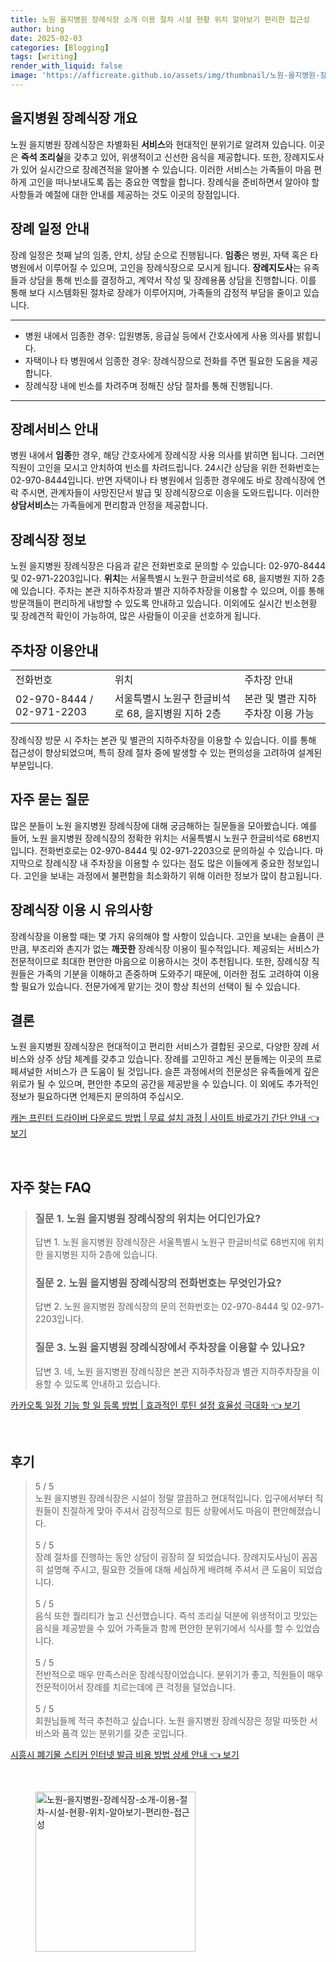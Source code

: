 ```yaml
---
title: 노원 을지병원 장례식장 소개 이용 절차 시설 현황 위치 알아보기 편리한 접근성
author: bing
date: 2025-02-03
categories: [Blogging]
tags: [writing]
render_with_liquid: false
image: 'https://afficreate.github.io/assets/img/thumbnail/노원-을지병원-장례식장-소개-이용-절차-시설-현황-위치-알아보기-편리한-접근성.webp'
---
```



<h2 id='을지병원 장례식장 개요'>을지병원 장례식장 개요</h2>

<p>노원 을지병원 장례식장은 차별화된 <b>서비스</b>와 현대적인 분위기로 알려져 있습니다. 이곳은 <b>즉석 조리실</b>을 갖추고 있어, 위생적이고 신선한 음식을 제공합니다. 또한, 장례지도사가 있어 실시간으로 장례견적을 알아볼 수 있습니다. 이러한 서비스는 가족들이 마음 편하게 고인을 떠나보내도록 돕는 중요한 역할을 합니다. 장례식을 준비하면서 알아야 할 사항들과 예절에 대한 안내를 제공하는 것도 이곳의 장점입니다.</p>

<h2 id='장례 일정 안내'>장례 일정 안내</h2>

<p>장례 일정은 첫째 날의 임종, 안치, 상담 순으로 진행됩니다. <b>임종</b>은 병원, 자택 혹은 타 병원에서 이루어질 수 있으며, 고인을 장례식장으로 모시게 됩니다. <b>장례지도사</b>는 유족들과 상담을 통해 빈소를 결정하고, 계약서 작성 및 장례용품 상담을 진행합니다. 이를 통해 보다 시스템화된 절차로 장례가 이루어지며, 가족들의 감정적 부담을 줄이고 있습니다.</p>

<hr />

<ul>
    <li>병원 내에서 임종한 경우: 입원병동, 응급실 등에서 간호사에게 사용 의사를 밝힙니다.</li>
    <li>자택이나 타 병원에서 임종한 경우: 장례식장으로 전화를 주면 필요한 도움을 제공합니다.</li>
    <li>장례식장 내에 빈소를 차려주며 정해진 상담 절차를 통해 진행됩니다.</li>
</ul>

<hr />

<h2 id='장례서비스 안내'>장례서비스 안내</h2>

<p>병원 내에서 <b>임종</b>한 경우, 해당 간호사에게 장례식장 사용 의사를 밝히면 됩니다. 그러면 직원이 고인을 모시고 안치하여 빈소를 차려드립니다. 24시간 상담을 위한 전화번호는 02-970-8444입니다. 반면 자택이나 타 병원에서 임종한 경우에도 바로 장례식장에 연락 주시면, 관계자들이 사망진단서 발급 및 장례식장으로 이송을 도와드립니다. 이러한 <b>상담서비스</b>는 가족들에게 편리함과 안정을 제공합니다.</p>

<h2 id='장례식장 정보'>장례식장 정보</h2>

<p>노원 을지병원 장례식장은 다음과 같은 전화번호로 문의할 수 있습니다: 02-970-8444 및 02-971-2203입니다. <b>위치</b>는 서울특별시 노원구 한글비석로 68, 을지병원 지하 2층에 있습니다. 주차는 본관 지하주차장과 별관 지하주차장을 이용할 수 있으며, 이를 통해 방문객들이 편리하게 내방할 수 있도록 안내하고 있습니다. 이외에도 실시간 빈소현황 및 장례견적 확인이 가능하여, 많은 사람들이 이곳을 선호하게 됩니다.</p>

<h2 id='주차장 이용안내'>주차장 이용안내</h2>

<table>
    <tr>
        <td>전화번호</td>
        <td>위치</td>
        <td>주차장 안내</td>
    </tr>
    <tr>
        <td>02-970-8444 / 02-971-2203</td>
        <td>서울특별시 노원구 한글비석로 68, 을지병원 지하 2층</td>
        <td>본관 및 별관 지하주차장 이용 가능</td>
    </tr>
</table>

<p>장례식장 방문 시 주차는 본관 및 별관의 지하주차장을 이용할 수 있습니다. 이를 통해 접근성이 향상되었으며, 특히 장례 절차 중에 발생할 수 있는 편의성을 고려하여 설계된 부분입니다.</p>

<h2 id='자주 묻는 질문'>자주 묻는 질문</h2>

<p>많은 분들이 노원 을지병원 장례식장에 대해 궁금해하는 질문들을 모아봤습니다. 예를 들어, 노원 을지병원 장례식장의 정확한 위치는 서울특별시 노원구 한글비석로 68번지입니다. 전화번호로는 02-970-8444 및 02-971-2203으로 문의하실 수 있습니다. 마지막으로 장례식장 내 주차장을 이용할 수 있다는 점도 많은 이들에게 중요한 정보입니다. 고인을 보내는 과정에서 불편함을 최소화하기 위해 이러한 정보가 많이 참고됩니다.</p>

<h2 id='장례식장 이용 시 유의사항'>장례식장 이용 시 유의사항</h2>

<p>장례식장을 이용할 때는 몇 가지 유의해야 할 사항이 있습니다. 고인을 보내는 슬픔이 큰 만큼, 부조리와 촌지가 없는 <b>깨끗한</b> 장례식장 이용이 필수적입니다. 제공되는 서비스가 전문적이므로 최대한 편안한 마음으로 이용하시는 것이 추천됩니다. 또한, 장례식장 직원들은 가족의 기분을 이해하고 존중하며 도와주기 때문에, 이러한 점도 고려하여 이용할 필요가 있습니다. 전문가에게 맡기는 것이 항상 최선의 선택이 될 수 있습니다.</p>

<h2 id='결론'>결론</h2>

<p>노원 을지병원 장례식장은 현대적이고 편리한 서비스가 결합된 곳으로, 다양한 장례 서비스와 상주 상담 체계를 갖추고 있습니다. 장례를 고민하고 계신 분들께는 이곳의 프로페셔널한 서비스가 큰 도움이 될 것입니다. 슬픈 과정에서의 전문성은 유족들에게 깊은 위로가 될 수 있으며, 편안한 추모의 공간을 제공받을 수 있습니다. 이 외에도 추가적인 정보가 필요하다면 언제든지 문의하여 주십시오.</p>


<p><a class="click-button" title="캐논 프린터 드라이버 다운로드 방법 | 무료 설치 과정 | 사이트 바로가기 간단 안내" href="https://afficreate.github.io/posts/%EC%BA%90%EB%85%BC-%ED%94%84%EB%A6%B0%ED%84%B0-%EB%93%9C%EB%9D%BC%EC%9D%B4%EB%B2%84-%EB%8B%A4%EC%9A%B4%EB%A1%9C%EB%93%9C-%EB%B0%A9%EB%B2%95-%EB%AC%B4%EB%A3%8C-%EC%84%A4%EC%B9%98-%EA%B3%BC%EC%A0%95-%EC%82%AC%EC%9D%B4%ED%8A%B8-%EB%B0%94%EB%A1%9C%EA%B0%80%EA%B8%B0-%EA%B0%84%EB%8B%A8-%EC%95%88%EB%82%B4/" rel="dofollow">캐논 프린터 드라이버 다운로드 방법 | 무료 설치 과정 | 사이트 바로가기 간단 안내 👈 보기</a></p><br>
<h2 id='자주_찾는_FAQ'>자주 찾는 FAQ</h2>
<div itemscope="" itemtype="https://schema.org/FAQPage"> 
<blockquote> 
<div itemscope="" itemprop="mainEntity" itemtype="https://schema.org/Question"> 
<h3 itemprop="name">질문 1. 노원 을지병원 장례식장의 위치는 어디인가요?</h3> 
<div itemscope="" itemprop="acceptedAnswer" itemtype="https://schema.org/Answer"> 
<span itemprop="text"> 
<p>답변 1. 노원 을지병원 장례식장은 서울특별시 노원구 한글비석로 68번지에 위치한 을지병원 지하 2층에 있습니다.</p> 
</span> 
</div> 
</div> 
<div itemscope="" itemprop="mainEntity" itemtype="https://schema.org/Question"> 
<h3 itemprop="name">질문 2. 노원 을지병원 장례식장의 전화번호는 무엇인가요?</h3> 
<div itemscope="" itemprop="acceptedAnswer" itemtype="https://schema.org/Answer"> 
<span itemprop="text"> 
<p>답변 2. 노원 을지병원 장례식장의 문의 전화번호는 02-970-8444 및 02-971-2203입니다.</p> 
</span> 
</div> 
</div> 
<div itemscope="" itemprop="mainEntity" itemtype="https://schema.org/Question"> 
<h3 itemprop="name">질문 3. 노원 을지병원 장례식장에서 주차장을 이용할 수 있나요?</h3> 
<div itemscope="" itemprop="acceptedAnswer" itemtype="https://schema.org/Answer"> 
<span itemprop="text"> 
<p>답변 3. 네, 노원 을지병원 장례식장은 본관 지하주차장과 별관 지하주차장을 이용할 수 있도록 안내하고 있습니다.</p> 
</span> 
</div> 
</div> 
</blockquote> 
</div>
<p><a class="click-button" title="카카오톡 일정 기능 할 일 등록 방법 | 효과적인 루틴 설정 효율성 극대화" href="https://afficreate.github.io/posts/%EC%B9%B4%EC%B9%B4%EC%98%A4%ED%86%A1-%EC%9D%BC%EC%A0%95-%EA%B8%B0%EB%8A%A5-%ED%95%A0-%EC%9D%BC-%EB%93%B1%EB%A1%9D-%EB%B0%A9%EB%B2%95-%ED%9A%A8%EA%B3%BC%EC%A0%81%EC%9D%B8-%EB%A3%A8%ED%8B%B4-%EC%84%A4%EC%A0%95-%ED%9A%A8%EC%9C%A8%EC%84%B1-%EA%B7%B9%EB%8C%80%ED%99%94/" rel="dofollow">카카오톡 일정 기능 할 일 등록 방법 | 효과적인 루틴 설정 효율성 극대화 👈 보기</a></p><br>
<h2 id='후기'>후기</h2>
<div itemscope itemtype="https://schema.org/Product">
  <blockquote>
  <div itemprop="review" itemscope itemtype="https://schema.org/Review">
      <div itemprop="reviewRating" itemscope itemtype="https://schema.org/Rating"> <span itemprop="ratingValue">5</span> / <span itemprop="bestRating">5</span> </div>
      <span itemprop="reviewBody">노원 을지병원 장례식장은 시설이 정말 깔끔하고 현대적입니다. 입구에서부터 직원들이 친절하게 맞아 주셔서 감정적으로 힘든 상황에서도 마음이 편안해졌습니다.</span>
  </div>
  <br>
  <div itemprop="review" itemscope itemtype="https://schema.org/Review">
      <div itemprop="reviewRating" itemscope itemtype="https://schema.org/Rating"> <span itemprop="ratingValue">5</span> / <span itemprop="bestRating">5</span> </div>
      <span itemprop="reviewBody">장례 절차를 진행하는 동안 상담이 굉장히 잘 되었습니다. 장례지도사님이 꼼꼼히 설명해 주시고, 필요한 것들에 대해 세심하게 배려해 주셔서 큰 도움이 되었습니다.</span>
  </div>
  <br>
  <div itemprop="review" itemscope itemtype="https://schema.org/Review">
      <div itemprop="reviewRating" itemscope itemtype="https://schema.org/Rating"> <span itemprop="ratingValue">5</span> / <span itemprop="bestRating">5</span> </div>
      <span itemprop="reviewBody">음식 또한 퀄리티가 높고 신선했습니다. 즉석 조리실 덕분에 위생적이고 맛있는 음식을 제공받을 수 있어 가족들과 함께 편안한 분위기에서 식사를 할 수 있었습니다.</span>
  </div>
  <br>
  <div itemprop="review" itemscope itemtype="https://schema.org/Review">
      <div itemprop="reviewRating" itemscope itemtype="https://schema.org/Rating"> <span itemprop="ratingValue">5</span> / <span itemprop="bestRating">5</span> </div>
      <span itemprop="reviewBody">전반적으로 매우 만족스러운 장례식장이었습니다. 분위기가 좋고, 직원들이 매우 전문적이어서 장례를 치르는데에 큰 걱정을 덜었습니다.</span>
  </div>
  <br>
  <div itemprop="review" itemscope itemtype="https://schema.org/Review">
      <div itemprop="reviewRating" itemscope itemtype="https://schema.org/Rating"> <span itemprop="ratingValue">5</span> / <span itemprop="bestRating">5</span> </div>
      <span itemprop="reviewBody">회원님들께 적극 추천하고 싶습니다. 노원 을지병원 장례식장은 정말 따뜻한 서비스와 품격 있는 분위기를 갖춘 곳입니다.</span>
  </div>
  </blockquote>
</div>
<p><a class="click-button" title="시흥시 폐기물 스티커 인터넷 발급 비용 방법 상세 안내" href="https://afficreate.github.io/posts/%EC%8B%9C%ED%9D%A5%EC%8B%9C-%ED%8F%90%EA%B8%B0%EB%AC%BC-%EC%8A%A4%ED%8B%B0%EC%BB%A4-%EC%9D%B8%ED%84%B0%EB%84%B7-%EB%B0%9C%EA%B8%89-%EB%B9%84%EC%9A%A9-%EB%B0%A9%EB%B2%95-%EC%83%81%EC%84%B8-%EC%95%88%EB%82%B4/" rel="dofollow">시흥시 폐기물 스티커 인터넷 발급 비용 방법 상세 안내 👈 보기</a></p><br>
<figure class="image"><img src="https://afficreate.github.io/assets/img/thumbnail/노원-을지병원-장례식장-소개-이용-절차-시설-현황-위치-알아보기-편리한-접근성.webp" alt="노원-을지병원-장례식장-소개-이용-절차-시설-현황-위치-알아보기-편리한-접근성" width="256" height="256"></figure>